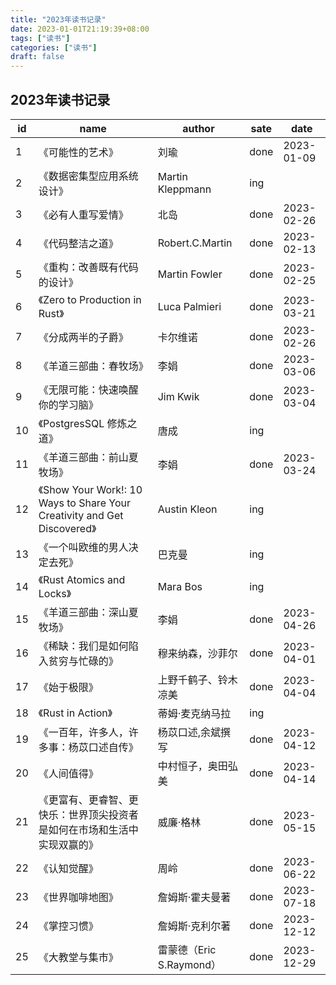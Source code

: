 ```yaml
---
title: "2023年读书记录"
date: 2023-01-01T21:19:39+08:00
tags: ["读书"]
categories: ["读书"]
draft: false
---
```


## 2023年读书记录

| id  | name                                                                     | author                   | sate | date       |
| --- | ------------------------------------------------------------------------ | ------------------------ | ---- | ---------- |
| 1   | 《可能性的艺术》                                                         | 刘瑜                     | done | 2023-01-09 |
| 2   | 《数据密集型应用系统设计》                                               | Martin Kleppmann         | ing  |
| 3   | 《必有人重写爱情》                                                       | 北岛                     | done | 2023-02-26 |
| 4   | 《代码整洁之道》                                                         | Robert.C.Martin          | done | 2023-02-13 |
| 5   | 《重构：改善既有代码的设计》                                             | Martin Fowler            | done | 2023-02-25 |
| 6   | 《Zero to Production in Rust》                                           | Luca Palmieri            | done | 2023-03-21 |
| 7   | 《分成两半的子爵》                                                       | 卡尔维诺                 | done | 2023-02-26 |
| 8   | 《羊道三部曲：春牧场》                                                   | 李娟                     | done | 2023-03-06 |
| 9   | 《无限可能：快速唤醒你的学习脑》                                         | Jim Kwik                 | done | 2023-03-04 |
| 10  | 《PostgresSQL 修炼之道》                                                 | 唐成                     | ing  |            |
| 11  | 《羊道三部曲：前山夏牧场》                                               | 李娟                     | done | 2023-03-24 |
| 12  | 《Show Your Work!: 10 Ways to Share Your Creativity and Get Discovered》 | Austin Kleon             | ing  |            |
| 13  | 《一个叫欧维的男人决定去死》                                             | 巴克曼                   | ing  |            |
| 14  | 《Rust Atomics and Locks》                                               | Mara Bos                 | ing  |            |
| 15  | 《羊道三部曲：深山夏牧场》                                               | 李娟                     | done | 2023-04-26 |
| 16  | 《稀缺：我们是如何陷入贫穷与忙碌的》                                     | 穆来纳森，沙菲尔         | done | 2023-04-01 |
| 17  | 《始于极限》                                                             | 上野千鹤子、铃木凉美     | done | 2023-04-04 |
| 18  | 《Rust in Action》                                                       | 蒂姆·麦克纳马拉          | ing  |            |
| 19  | 《一百年，许多人，许多事：杨苡口述自传》                                 | 杨苡口述,余斌撰写        | done | 2023-04-12 |
| 20  | 《人间值得》                                                             | 中村恒子，奥田弘美       | done | 2023-04-14 |
| 21  | 《更富有、更睿智、更快乐：世界顶尖投资者是如何在市场和生活中实现双赢的》 | 威廉·格林                | done | 2023-05-15 |
| 22  | 《认知觉醒》                                                             | 周岭                     | done | 2023-06-22 |
| 23  | 《世界咖啡地图》                                                         | 詹姆斯·霍夫曼著          | done | 2023-07-18 |
| 24  | 《掌控习惯》                                                             | 詹姆斯·克利尔著          | done | 2023-12-12 |
| 25  | 《大教堂与集市》                                                         | 雷蒙德（Eric S.Raymond） | done | 2023-12-29 |

